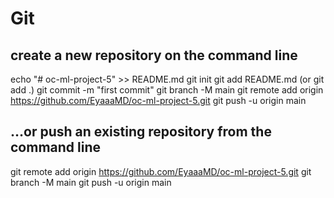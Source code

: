 

# Git 

## create a new repository on the command line

echo "# oc-ml-project-5" >> README.md
git init
git add README.md (or git add .)
git commit -m "first commit"
git branch -M main
git remote add origin https://github.com/EyaaaMD/oc-ml-project-5.git
git push -u origin main

## …or push an existing repository from the command line
git remote add origin https://github.com/EyaaaMD/oc-ml-project-5.git
git branch -M main
git push -u origin main